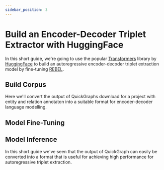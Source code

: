 ```yaml
---
sidebar_position: 3
---
```

# Build an Encoder-Decoder Triplet Extractor with HuggingFace

In this short guide, we're going to use the popular [Transformers](https://huggingface.co/docs/transformers/index) library by [HuggingFace](https://huggingface.co/) to build an autoregressive encoder-decoder triplet extraction model by fine-tuning [REBEL](https://github.com/Babelscape/rebel).

## Build Corpus

Here we'll convert the output of QuickGraphs download for a project with entity and relation annotaton into a suitable format for encoder-decoder language modelling.

## Model Fine-Tuning

## Model Inference

In this short guide we've seen that the output of QuickGraph can easily be converted into a format that is useful for achieving high performance for autoregressive triplet extraction.
